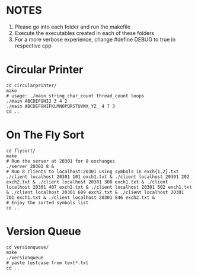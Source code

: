 NOTES
=====

1. Please go into each folder and run the makefile
2. Execute the executables created in each of these folders
3. For a more verbose experience, change #define DEBUG to true in respective cpp

Circular Printer
================

	cd circularprinter/
	make
	# usage: ./main string char_count thread_count loops
	./main ABCDEFGHIJ 3 4 2
	./main ABCDEFGHIFKLMNOPQRSTUVWX_YZ_ 4 7 3
	cd ..

On The Fly Sort
===============

	cd flysort/
	make
	# Run the server at 20301 for 8 exchanges
	./server 20301 8 &
	# Run 8 clients to localhost:20301 using symbols in exch{1,2}.txt
	./client localhost 20301 101 exch1.txt & ./client localhost 20301 202 exch2.txt & ./client localhost 20301 300 exch1.txt & ./client localhost 20301 407 exch2.txt & ./client localhost 20301 502 exch1.txt & ./client localhost 20301 609 exch2.txt & ./client localhost 20301 701 exch1.txt & ./client localhost 20301 846 exch2.txt &
	# Enjoy the sorted symbols list
	cd ..

Version Queue
=============

	cd versionqueue/
	make
	./versionqueue 
	# paste testcase from text*.txt
	cd ..
